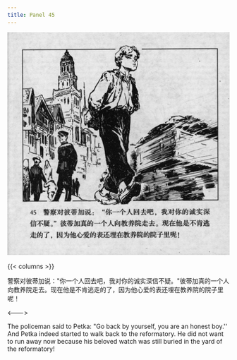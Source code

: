 ```yaml
---
title: Panel 45
---
```


 ![biao page](./../../../images/biao/seifert0726_biao_0049_045.jpg)

{{< columns >}}



警察对彼蒂加说："你一个人回去吧，我对你的诚实深信不疑。"彼蒂加真的一个人向教养院走去。现在他是不肯逃走的了，因为他心爱的表还埋在教养院的院子里呢！

<--->


The policeman said to Petka: "Go back by yourself, you are an honest boy.'' And Petka indeed started to walk back to the reformatory. He did not want to run away now because his beloved watch was still buried in the yard of the reformatory!